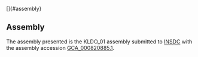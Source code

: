 []{#assembly}

Assembly
--------

The assembly presented is the KLDO\_01 assembly submitted to
[INSDC](http://www.insdc.org) with the assembly accession
[GCA\_000820885.1](http://www.ebi.ac.uk/ena/data/view/GCA_000820885.1).
